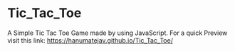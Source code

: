 # Tic_Tac_Toe

A Simple Tic Tac Toe Game made by using JavaScript.
For a quick Preview visit this link: https://hanumatejav.github.io/Tic_Tac_Toe/
